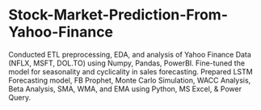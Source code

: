 # Stock-Market-Prediction-From-Yahoo-Finance
Conducted ETL preprocessing, EDA, and analysis of Yahoo Finance Data (NFLX, MSFT, DOL.TO) using Numpy, Pandas, PowerBI. Fine-tuned the model for seasonality and cyclicality in sales forecasting. Prepared LSTM Forecasting model, FB Prophet, Monte Carlo Simulation, WACC Analysis, Beta Analysis, SMA, WMA, and EMA using Python, MS Excel, &amp; Power Query.
